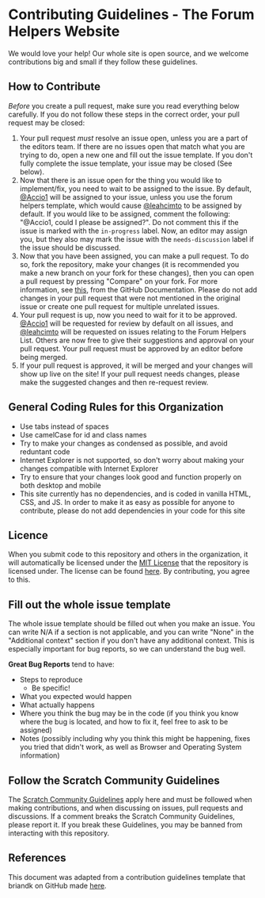 # Contributing Guidelines - The Forum Helpers Website

We would love your help! Our whole site is open source, and we welcome contributions big and small if they follow these guidelines.

## How to Contribute

*Before* you create a pull request, make sure you read everything below carefully. If you do not follow these steps in the correct order, your pull request may be closed:

1. Your pull request *must* resolve an issue open, unless you are a part of the editors team. If there are no issues open that match what you are trying to do, open a new one and fill out the issue template. If you don't fully complete the issue template, your issue may be closed (See below).
2. Now that there is an issue open for the thing you would like to implement/fix, you need to wait to be assigned to the issue. By default, [@Accio1](https://github.com/Accio1/) will be assigned to your issue, unless you use the forum helpers template, which would cause [@leahcimto](https://github.com/leahcimto/) to be assigned by default. If you would like to be assigned, comment the following: "@Accio1, could I please be assigned?". Do not comment this if the issue is marked with the `in-progress` label. Now, an editor may assign you, but they also may mark the issue with the `needs-discussion` label if the issue should be discussed.
3. Now that you have been assigned, you can make a pull request. To do so, fork the repository, make your changes (it is recommended you make a new branch on your fork for these changes), then you can open a pull request by pressing "Compare" on your fork. For more information, see [this](https://docs.github.com/en/github/collaborating-with-pull-requests/proposing-changes-to-your-work-with-pull-requests/creating-a-pull-request-from-a-fork), from the GitHub Documentation. Please do not add changes in your pull request that were not mentioned in the original issue or create one pull request for multiple unrelated issues.
4. Your pull request is up, now you need to wait for it to be approved. [@Accio1](https://github.com/Accio1/) will be requested for review by default on all issues, and [@leahcimto](https://github.com/leahcimto/) will be requested on issues relating to the Forum Helpers List. Others are now free to give their suggestions and approval on your pull request. Your pull request must be approved by an editor before being merged.
5. If your pull request is approved, it will be merged and your changes will show up live on the site! If your pull request needs changes, please make the suggested changes and then re-request review.


## General Coding Rules for this Organization
* Use tabs instead of spaces
* Use camelCase for id and class names
* Try to make your changes as condensed as possible, and avoid reduntant code
* Internet Explorer is not supported, so don't worry about making your changes compatible with Internet Explorer
* Try to ensure that your changes look good and function properly on both desktop and mobile
* This site currently has no dependencies, and is coded in vanilla HTML, CSS, and JS. In order to make it as easy as possible for anyone to contribute, please do not add dependencies in your code for this site


## Licence
When you submit code to this repository and others in the organization, it will automatically be licensed under the [MIT License](http://choosealicense.com/licenses/mit/) that the repository is licensed under. The license can be found [here](https://github.com/theforumhelpers/theforumhelpers.github.io/blob/master/LICENSE). By contributing, you agree to this.


## Fill out the whole issue template
The whole issue template should be filled out when you make an issue. You can write N/A if a section is not applicable, and you can write "None" in the "Additional context" section if you don't have any additional context. This is especially important for bug reports, so we can understand the bug well.

**Great Bug Reports** tend to have:

- Steps to reproduce
  - Be specific!
- What you expected would happen
- What actually happens
- Where you think the bug may be in the code (if you think you know where the bug is located, and how to fix it, feel free to ask to be assigned)
- Notes (possibly including why you think this might be happening, fixes you tried that didn't work, as well as Browser and Operating System information)


## Follow the Scratch Community Guidelines
The [Scratch Community Guidelines](https://scratch.mit.edu/community_guidelines) apply here and must be followed when making contributions, and when discussing on issues, pull requests and discussions. If a comment breaks the Scratch Community Guidelines, please report it. If you break these Guidelines, you may be banned from interacting with this repository.


## References
This document was adapted from a contribution guidelines template that briandk on GitHub made [here](https://gist.github.com/briandk/3d2e8b3ec8daf5a27a62).
